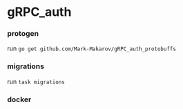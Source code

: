 # gRPC_auth

### protogen
run `go get github.com/Mark-Makarov/gRPC_auth_protobuffs`

### migrations
run `task migrations`

### docker